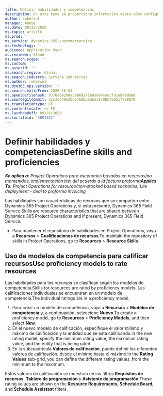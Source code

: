 ```yaml
---
title: Definir habilidades y competencias
description: En este tema se proporciona información sobre cómo configurar modelos de competencia para calificar recursos.
author: ruhercul
manager: AnnBe
ms.date: 09/23/2020
ms.topic: article
ms.prod: ''
ms.service: dynamics-365-customerservice
ms.technology: ''
audience: Application User
ms.reviewer: kfend
ms.search.scope: ''
ms.custom: ''
ms.assetid: ''
ms.search.region: Global
ms.search.industry: Service industries
ms.author: ruhercul
ms.dyn365.ops.version: ''
ms.search.validFrom: 2020-10-01
ms.openlocfilehash: 9376e0b268a3ab682716da604ceecfa1e878da68
ms.sourcegitcommit: a2c3cd49a3b667b8b5edaa31788b4b9b1f728d78
ms.translationtype: HT
ms.contentlocale: es-ES
ms.lasthandoff: 09/28/2020
ms.locfileid: "3897652"
---
```

# <a name="define-skills-and-proficiencies"></a><span data-ttu-id="0785b-103">Definir habilidades y competencias</span><span class="sxs-lookup"><span data-stu-id="0785b-103">Define skills and proficiencies</span></span>

<span data-ttu-id="0785b-104">_**Se aplica a:** Project Operations para escenarios basados en recursos/no mantenidos, implementación lite: del acuerdo a la factura proforma_</span><span class="sxs-lookup"><span data-stu-id="0785b-104">_**Applies To:** Project Operations for resource/non-stocked based scenarios, Lite deployment - deal to proforma invoicing_</span></span>

<span data-ttu-id="0785b-105">Las habilidades son características de recursos que se comparten entre Dynamics 365 Project Operations y, si está presente, Dynamics 365 Field Service.</span><span class="sxs-lookup"><span data-stu-id="0785b-105">Skills are resource characteristics that are shared between Dynamics 365 Project Operations and if present, Dynamics 365 Field Service.</span></span> 

- <span data-ttu-id="0785b-106">Para mantener el repositorio de habilidades en Project Operations, vaya a **Recursos** \> **Cualificaciones de recursos**.</span><span class="sxs-lookup"><span data-stu-id="0785b-106">To maintain the repository of skills in Project Operations, go to **Resources** \> **Resource Skills**.</span></span> 

## <a name="use-proficiency-models-to-rate-resources"></a><span data-ttu-id="0785b-107">Uso de modelos de competencia para calificar recursos</span><span class="sxs-lookup"><span data-stu-id="0785b-107">Use proficiency models to rate resources</span></span>

<span data-ttu-id="0785b-108">Las habilidades para los recursos se clasifican según los modelos de competencia.</span><span class="sxs-lookup"><span data-stu-id="0785b-108">Skills for resources are rated by proficiency models.</span></span> <span data-ttu-id="0785b-109">Las calificaciones individuales se encuentran en un modelo de competencia.</span><span class="sxs-lookup"><span data-stu-id="0785b-109">The individual ratings are in a proficiency model.</span></span> 

1. <span data-ttu-id="0785b-110">Para crear un modelo de competencia, vaya a **Recursos** \> **Modelos de competencia** y, a continuación, seleccione **Nuevo**.</span><span class="sxs-lookup"><span data-stu-id="0785b-110">To create a proficiency model, go to **Resources** \> **Proficiency Models**, and then select **New**.</span></span>
2. <span data-ttu-id="0785b-111">En el nuevo modelo de calificación, especifique el valor mínimo y máximo de calificación y la entidad que se está calificando.</span><span class="sxs-lookup"><span data-stu-id="0785b-111">In the new rating model, specify the minimum rating value, the maximum rating value, and the entity that is being rated.</span></span>
3. <span data-ttu-id="0785b-112">En la subcuadrícula **Valores de calificación**, puede definir los diferentes valores de calificación, desde el mínimo hasta el máximo.</span><span class="sxs-lookup"><span data-stu-id="0785b-112">In the **Rating Values** sub-grid, you can define the different rating values, from the minimum to the maximum.</span></span>


<span data-ttu-id="0785b-113">Estos valores de calificación se muestran en los filtros **Requisitos de recursos**, **Tablero de programación** y **Asistente de programación**.</span><span class="sxs-lookup"><span data-stu-id="0785b-113">These rating values are shown on the **Resource Requirements**, **Schedule Board**, and **Schedule Assistant** filters.</span></span>
